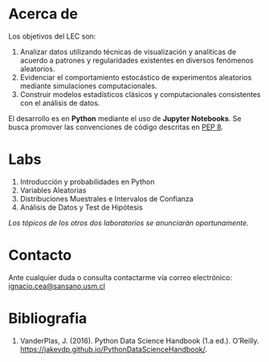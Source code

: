 # Acerca de

Los objetivos del LEC son:

1. Analizar datos utilizando técnicas de visualización y analíticas de acuerdo a patrones y regularidades existentes en diversos fenómenos aleatorios.
2. Evidenciar el comportamiento estocástico de experimentos aleatorios mediante simulaciones computacionales.
3. Construir modelos estadísticos clásicos y computacionales consistentes con el análisis de datos.

El desarrollo es en **Python** mediante el uso de **Jupyter Notebooks**. Se busca promover las convenciones de código descritas en [PEP 8](https://www.python.org/dev/peps/pep-0008/).

# Labs

1. Introducción y probabilidades en Python
2. Variables Aleatorias
3. Distribuciones Muestrales e Intervalos de Confianza
4. Análisis de Datos y Test de Hipótesis

*Los tópicos de los otros dos laboratorios se anunciarán oportunamente.*

# Contacto

Ante cualquier duda o consulta contactarme vía correo electrónico: ignacio.cea@sansano.usm.cl

# Bibliografia

1. VanderPlas, J. (2016). Python Data Science Handbook (1.a ed.). O’Reilly. https://jakevdp.github.io/PythonDataScienceHandbook/.
